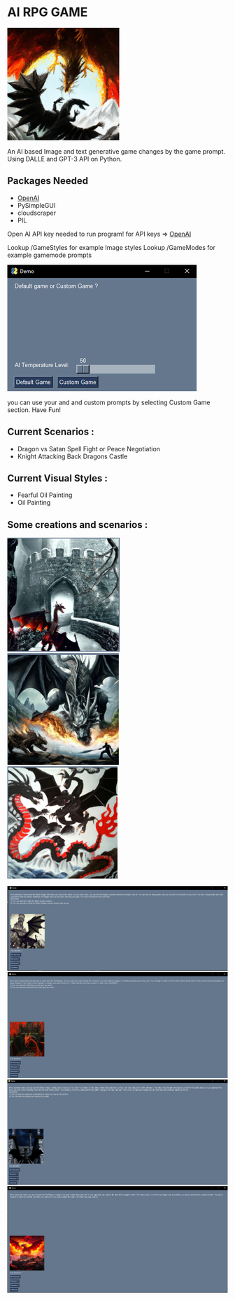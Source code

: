 # AI RPG GAME
![mainImg](ScreenShots/SavedImage.png)

An AI based Image and text generative game changes by the game prompt. Using DALLE and GPT-3 API on Python.


Packages Needed
-
* [OpenAI](https://openai.com/)
* PySimpleGUI
* cloudscraper
* PIL

Open AI API key needed to run program! for API keys => [OpenAI](https://openai.com/)

Lookup /GameStyles for example Image styles
Lookup /GameModes for example gamemode prompts

![UI](https://github.com/MertKalkanci/AI-Game/blob/main/ScreenShots/UI.png)

you can use your and and custom prompts by selecting Custom Game section.
Have Fun!

Current Scenarios :
-
* Dragon vs Satan Spell Fight or Peace Negotiation
* Knight Attacking Back Dragons Castle

Current Visual Styles :
-
* Fearful Oil Painting
* Oil Painting

Some creations and scenarios :
-
![1](https://github.com/MertKalkanci/AI-Game/blob/main/ScreenShots/SavedImage2.png)
![2](https://github.com/MertKalkanci/AI-Game/blob/main/ScreenShots/SavedImage4.png)
![3](https://github.com/MertKalkanci/AI-Game/blob/main/ScreenShots/SavedImages5.png)

![4](https://github.com/MertKalkanci/AI-Game/blob/main/ScreenShots/7.png)
![5](https://github.com/MertKalkanci/AI-Game/blob/main/ScreenShots/2.png)
![6](https://github.com/MertKalkanci/AI-Game/blob/main/ScreenShots/3.png)
![7](https://github.com/MertKalkanci/AI-Game/blob/main/ScreenShots/1.png)
